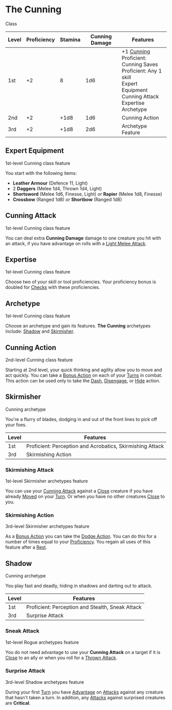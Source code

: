 # The Cunning

Class

| Level | Proficiency | Stamina | Cunning Damage | Features  |
| ----  | ----------- | ------- | -------------- | - |
| 1st   | +2          | 8       | 1d6            | +1 [Cunning](../../pages/characters/attributes.md#cunning) <br> Proficient: Cunning Saves <br> Proficient: Any 1 skill <br> Expert Equipment <br> Cunning Attack <br> Expertise <br> Archetype
| 2nd   | +2          | +1d8    | 1d6            | Cunning Action |
| 3rd   | +2          | +1d8    | 2d6            | Archetype Feature |

## Expert Equipment

1st-level Cunning class feature

You start with the following items:

 * **Leather Armour** (Defence 11, Light)
 * 2 **Daggers** (Melee 1d4, Thrown 1d4, Light)
 * **Shortsword** (Melee 1d6, Finesse, Light) *or* **Rapier** (Melee 1d8, Finesse)
 * **Crossbow** (Ranged 1d8) *or* **Shortbow** (Ranged 1d8)

## Cunning Attack

1st-level Cunning class feature

You can deal extra **Cunning Damage** damage to one creature you hit with an attack, if you have advantage on rolls with a [Light Melee Attack](../../pages/combat/attacks.md#describing-attacks).

## Expertise

1st-level Cunning class feature

Choose two of your skill or tool proficiencies. Your proficiency bonus is doubled for [Checks](../../pages/rules/rolling/checks.md) with these proficiencies.

## Archetype

1st-level Cunning class feature

Choose an archetype and gain its features. **The Cunning** archetypes include: [Shadow](../../pages/classes/cunning.md#shadow) and [Skirmisher](../../pages/classes/cunning.md#skirmisher).

## Cunning Action

2nd-level Cunning class feature

Starting at 2nd level, your quick thinking and agility allow you to move and act quickly. You can take a [Bonus Action](../../pages/combat/bonus-actions.md) on each of your [Turns](../../pages/combat/index.md) in combat. This action can be used only to take the [Dash](../../pages/combat/actions.md#dash), [Disengage](../../pages/combat/actions.md#disengage), or [Hide](../../pages/combat/actions.md#hide) action.

## Skirmisher

Cunning archetype

You're a flurry of blades, dodging in and out of the front lines to pick off your foes.

| Level | Features
| ----  | -
| 1st   | Proficient: Perception and Acrobatics, Skirmishing Attack
| 3rd   | Skirmishing Action

### Skirmishing Attack

1st-level Skirmisher archetypes feature

You can use your [Cunning Attack](#cunning-attack) against a [Close](../../pages/rules/distance.md) creature if you have already [Moved](../../pages/combat/moves.md) on your [Turn](../../pages/combat/index.md). Or when you have no other creatures [Close](../../pages/rules/distance.md) to you.

### Skirmishing Action

3rd-level Skirmisher archetypes feature

As a [Bonus Action](../../pages/combat/bonus-actions.md) you can take the [Dodge Action](../../pages/combat/actions.md#dodge). You can do this for a number of times equal to your [Proficiency](../../pages/rules/proficiency.md). You regain all uses of this feature after a [Rest](../../pages/rules/rests.md).

## Shadow

Cunning archetype

You play fast and deadly, hiding in shadows and darting out to attack.

| Level | Features |
| ----  | - |
| 1st   | Proficient: Perception and Stealth, Sneak Attack |
| 3rd   | Surprise Attack |

### Sneak Attack

1st-level Rogue archetypes feature

You do not need advantage to use your **Cunning Attack** on a target if it is [Close](../../pages/rules/distance.md) to an ally or when you roll for a [Thrown Attack](../../pages/combat/attacks.md#describing-attacks).

### Surprise Attack

3rd-level Shadow archetypes feature

During your first [Turn](../pages/combat/order.md) you have [Advantage](../pages/rules/advantage.md) on [Attacks](../pages/combat/attacks.md) against any creature that hasn't taken a turn. In addition, any [Attacks](../pages/combat/attacks.md) against surprised creatures are **Critical**.
